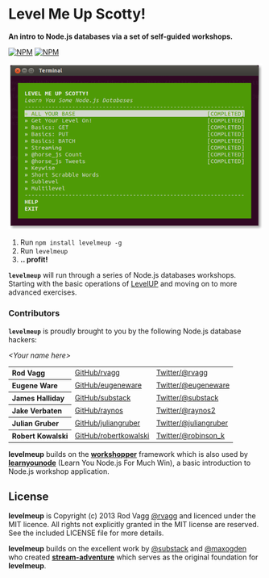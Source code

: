# Level Me Up Scotty!

**An intro to Node.js databases via a set of self-guided workshops.**

[![NPM](https://nodei.co/npm/levelmeup.png?downloads=true&stars=true)](https://nodei.co/npm/levelmeup/) [![NPM](https://nodei.co/npm-dl/levelmeup.png?months=3)](https://nodei.co/npm/levelmeup/)

![Level Me Up Scotty!](./levelmeup.png)

  1. Run `npm install levelmeup -g`
  1. Run `levelmeup`
  1. **.. profit!**

<b><code>levelmeup</code></b> will run through a series of Node.js databases workshops. Starting with the basic operations of [LevelUP](https://github.com/rvagg/node-levelup) and moving on to more advanced exercises.

### Contributors

<b><code>levelmeup</code></b> is proudly brought to you by the following Node.js database hackers:

*&lt;Your name here&gt;*

<table><tbody>
<tr><th align="left">Rod Vagg</th><td><a href="https://github.com/rvagg">GitHub/rvagg</a></td><td><a href="http://twitter.com/rvagg">Twitter/@rvagg</a></td></tr>
<tr><th align="left">Eugene Ware</th><td><a href="https://github.com/eugeneware">GitHub/eugeneware</a></td><td><a href="http://twitter.com/eugeneware">Twitter/@eugeneware</a></td></tr>
<tr><th align="left">James Halliday</th><td><a href="https://github.com/substack">GitHub/substack</a></td><td><a href="http://twitter.com/substack">Twitter/@substack</a></td></tr>
<tr><th align="left">Jake Verbaten</th><td><a href="https://github.com/raynos">GitHub/raynos</a></td><td><a href="http://twitter.com/raynos2">Twitter/@raynos2</a></td></tr>
<tr><th align="left">Julian Gruber</th><td><a href="https://github.com/juliangruber">GitHub/juliangruber</a></td><td><a href="http://twitter.com/juliangruber">Twitter/@juliangruber</a></td></tr>
<tr><th align="left">Robert Kowalski</th><td><a href="https://github.com/robertkowalski">GitHub/robertkowalski</a></td><td><a href="http://twitter.com/robinson_k">Twitter/@robinson_k</a></td></tr>
</tbody></table>

**levelmeup** builds on the **[workshopper](https://github.com/rvagg/workshopper)** framework which is also used by **[learnyounode](https://github.com/rvagg/learnyounode)** (Learn You Node.js For Much Win), a basic introduction to Node.js workshop application.

## License

**levelmeup** is Copyright (c) 2013 Rod Vagg [@rvagg](https://twitter.com/rvagg) and licenced under the MIT licence. All rights not explicitly granted in the MIT license are reserved. See the included LICENSE file for more details.

**levelmeup** builds on the excellent work by [@substack](https://github.com/substack) and [@maxogden](https://github.com/maxogden) who created **[stream-adventure](https://github.com/substack/stream-adventure)** which serves as the original foundation for **levelmeup**.
